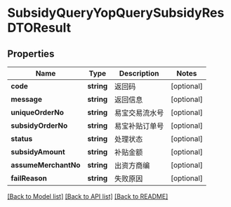 # SubsidyQueryYopQuerySubsidyResDTOResult

## Properties
Name | Type | Description | Notes
------------ | ------------- | ------------- | -------------
**code** | **string** | 返回码 | [optional] 
**message** | **string** | 返回信息 | [optional] 
**uniqueOrderNo** | **string** | 易宝交易流水号 | [optional] 
**subsidyOrderNo** | **string** | 易宝补贴订单号 | [optional] 
**status** | **string** | 处理状态 | [optional] 
**subsidyAmount** | **string** | 补贴金额 | [optional] 
**assumeMerchantNo** | **string** | 出资方商编 | [optional] 
**failReason** | **string** | 失败原因 | [optional] 

[[Back to Model list]](../README.md#documentation-for-models) [[Back to API list]](../README.md#documentation-for-api-endpoints) [[Back to README]](../README.md)


